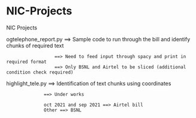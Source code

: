# NIC-Projects
NIC Projects


ogtelephone_report.py ==> Sample code to run through the bill and identify chunks of required text
                      
                      ==> Need to feed input through spacy and print in required format
                      ==> Only BSNL and Airtel to be sliced (additional condition check required)
                      
                      
highlight_tele.py ==> Identification of text chunks using coordinates

                  ==> Under works
                  
                  oct 2021 and sep 2021 ==> Airtel bill
                  Other ==> BSNL
